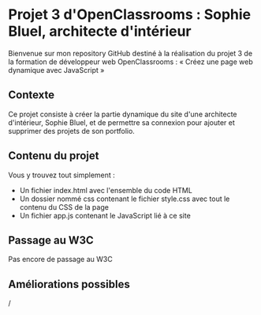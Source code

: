 # Projet 3 d'OpenClassrooms : Sophie Bluel, architecte d'intérieur

Bienvenue sur mon repository GitHub destiné à la réalisation du projet 3 de la formation de développeur web OpenClassrooms : « Créez une page web dynamique avec JavaScript »

## Contexte

Ce projet consiste à créer la partie dynamique du site d'une architecte d'intérieur, Sophie Bluel, et de permettre sa connexion pour ajouter et supprimer des projets de son portfolio.

## Contenu du projet

Vous y trouvez tout simplement : 

* Un fichier index.html avec l'ensemble du code HTML
* Un dossier nommé css contenant le fichier style.css avec tout le contenu du CSS de la page
* Un fichier app.js contenant le JavaScript lié à ce site

## Passage au W3C

Pas encore de passage au W3C

## Améliorations possibles

/
